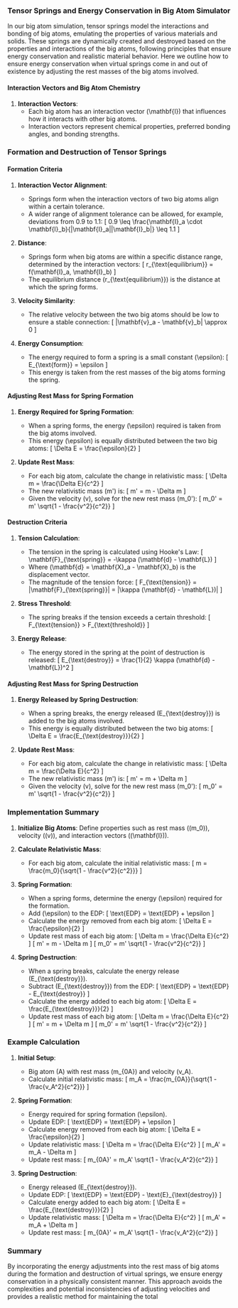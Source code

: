 ### Tensor Springs and Energy Conservation in Big Atom Simulator

In our big atom simulation, tensor springs model the interactions and bonding of big atoms, emulating the properties of various materials and solids. These springs are dynamically created and destroyed based on the properties and interactions of the big atoms, following principles that ensure energy conservation and realistic material behavior. Here we outline how to ensure energy conservation when virtual springs come in and out of existence by adjusting the rest masses of the big atoms involved.

#### Interaction Vectors and Big Atom Chemistry

1. **Interaction Vectors**:
   - Each big atom has an interaction vector \(\mathbf{I}\) that influences how it interacts with other big atoms.
   - Interaction vectors represent chemical properties, preferred bonding angles, and bonding strengths.

### Formation and Destruction of Tensor Springs

#### Formation Criteria

1. **Interaction Vector Alignment**:
   - Springs form when the interaction vectors of two big atoms align within a certain tolerance.
   - A wider range of alignment tolerance can be allowed, for example, deviations from 0.9 to 1.1:
     \[
     0.9 \leq \frac{\mathbf{I}_a \cdot \mathbf{I}_b}{|\mathbf{I}_a||\mathbf{I}_b|} \leq 1.1
     \]

2. **Distance**:
   - Springs form when big atoms are within a specific distance range, determined by the interaction vectors:
     \[
     r_{\text{equilibrium}} = f(\mathbf{I}_a, \mathbf{I}_b)
     \]
   - The equilibrium distance \(r_{\text{equilibrium}}\) is the distance at which the spring forms.

3. **Velocity Similarity**:
   - The relative velocity between the two big atoms should be low to ensure a stable connection:
     \[
     |\mathbf{v}_a - \mathbf{v}_b| \approx 0
     \]

4. **Energy Consumption**:
   - The energy required to form a spring is a small constant \(\epsilon\):
     \[
     E_{\text{form}} = \epsilon
     \]
   - This energy is taken from the rest masses of the big atoms forming the spring.

#### Adjusting Rest Mass for Spring Formation

1. **Energy Required for Spring Formation**:
   - When a spring forms, the energy \(\epsilon\) required is taken from the big atoms involved.
   - This energy \(\epsilon\) is equally distributed between the two big atoms:
     \[
     \Delta E = \frac{\epsilon}{2}
     \]

2. **Update Rest Mass**:
   - For each big atom, calculate the change in relativistic mass:
     \[
     \Delta m = \frac{\Delta E}{c^2}
     \]
   - The new relativistic mass \(m'\) is:
     \[
     m' = m - \Delta m
     \]
   - Given the velocity \(v\), solve for the new rest mass \(m_0'\):
     \[
     m_0' = m' \sqrt{1 - \frac{v^2}{c^2}}
     \]

#### Destruction Criteria

1. **Tension Calculation**:
   - The tension in the spring is calculated using Hooke's Law:
     \[
     \mathbf{F}_{\text{spring}} = -\kappa (\mathbf{d} - \mathbf{L})
     \]
   - Where \(\mathbf{d} = \mathbf{X}_a - \mathbf{X}_b\) is the displacement vector.
   - The magnitude of the tension force:
     \[
     F_{\text{tension}} = \|\mathbf{F}_{\text{spring}}\| = \|\kappa (\mathbf{d} - \mathbf{L})\|
     \]

2. **Stress Threshold**:
   - The spring breaks if the tension exceeds a certain threshold:
     \[
     F_{\text{tension}} > F_{\text{threshold}}
     \]

3. **Energy Release**:
   - The energy stored in the spring at the point of destruction is released:
     \[
     E_{\text{destroy}} = \frac{1}{2} \kappa (\mathbf{d} - \mathbf{L})^2
     \]

#### Adjusting Rest Mass for Spring Destruction

1. **Energy Released by Spring Destruction**:
   - When a spring breaks, the energy released \(E_{\text{destroy}}\) is added to the big atoms involved.
   - This energy is equally distributed between the two big atoms:
     \[
     \Delta E = \frac{E_{\text{destroy}}}{2}
     \]

2. **Update Rest Mass**:
   - For each big atom, calculate the change in relativistic mass:
     \[
     \Delta m = \frac{\Delta E}{c^2}
     \]
   - The new relativistic mass \(m'\) is:
     \[
     m' = m + \Delta m
     \]
   - Given the velocity \(v\), solve for the new rest mass \(m_0'\):
     \[
     m_0' = m' \sqrt{1 - \frac{v^2}{c^2}}
     \]

### Implementation Summary

1. **Initialize Big Atoms**: Define properties such as rest mass (\(m_0\)), velocity (\(v\)), and interaction vectors (\(\mathbf{I}\)).
2. **Calculate Relativistic Mass**: 
   - For each big atom, calculate the initial relativistic mass:
     \[
     m = \frac{m_0}{\sqrt{1 - \frac{v^2}{c^2}}}
     \]

3. **Spring Formation**:
   - When a spring forms, determine the energy \(\epsilon\) required for the formation.
   - Add \(\epsilon\) to the EDP:
     \[
     \text{EDP} = \text{EDP} + \epsilon
     \]
   - Calculate the energy removed from each big atom:
     \[
     \Delta E = \frac{\epsilon}{2}
     \]
   - Update rest mass of each big atom:
     \[
     \Delta m = \frac{\Delta E}{c^2}
     \]
     \[
     m' = m - \Delta m
     \]
     \[
     m_0' = m' \sqrt{1 - \frac{v^2}{c^2}}
     \]

4. **Spring Destruction**:
   - When a spring breaks, calculate the energy release \(E_{\text{destroy}}\).
   - Subtract \(E_{\text{destroy}}\) from the EDP:
     \[
     \text{EDP} = \text{EDP} - E_{\text{destroy}}
     \]
   - Calculate the energy added to each big atom:
     \[
     \Delta E = \frac{E_{\text{destroy}}}{2}
     \]
   - Update rest mass of each big atom:
     \[
     \Delta m = \frac{\Delta E}{c^2}
     \]
     \[
     m' = m + \Delta m
     \]
     \[
     m_0' = m' \sqrt{1 - \frac{v^2}{c^2}}
     \]

### Example Calculation

1. **Initial Setup**:
   - Big atom \(A\) with rest mass \(m_{0A}\) and velocity \(v_A\).
   - Calculate initial relativistic mass:
     \[
     m_A = \frac{m_{0A}}{\sqrt{1 - \frac{v_A^2}{c^2}}}
     \]

2. **Spring Formation**:
   - Energy required for spring formation \(\epsilon\).
   - Update EDP:
     \[
     \text{EDP} = \text{EDP} + \epsilon
     \]
   - Calculate energy removed from each big atom:
     \[
     \Delta E = \frac{\epsilon}{2}
     \]
   - Update relativistic mass:
     \[
     \Delta m = \frac{\Delta E}{c^2}
     \]
     \[
     m_A' = m_A - \Delta m
     \]
   - Update rest mass:
     \[
     m_{0A}' = m_A' \sqrt{1 - \frac{v_A^2}{c^2}}
     \]

3. **Spring Destruction**:
   - Energy released \(E_{\text{destroy}}\).
   - Update EDP:
     \[
     \text{EDP} = \text{EDP} - \text{E}_{\text{destroy}}
     \]
   - Calculate energy added to each big atom:
     \[
     \Delta E = \frac{E_{\text{destroy}}}{2}
     \]
   - Update relativistic mass:
     \[
     \Delta m = \frac{\Delta E}{c^2}
     \]
     \[
     m_A' = m_A + \Delta m
     \]
   - Update rest mass:
     \[
     m_{0A}' = m_A' \sqrt{1 - \frac{v_A^2}{c^2}}
     \]

### Summary

By incorporating the energy adjustments into the rest mass of big atoms during the formation and destruction of virtual springs, we ensure energy conservation in a physically consistent manner. This approach avoids the complexities and potential inconsistencies of adjusting velocities and provides a realistic method for maintaining the total
